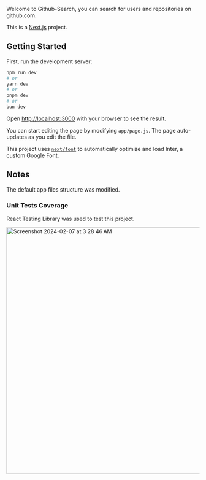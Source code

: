 Welcome to Github-Search, you can search for users and repositories on github.com.

This is a [Next.js](https://nextjs.org/) project.

## Getting Started

First, run the development server:

```bash
npm run dev
# or
yarn dev
# or
pnpm dev
# or
bun dev
```

Open [http://localhost:3000](http://localhost:3000) with your browser to see the result.

You can start editing the page by modifying `app/page.js`. The page auto-updates as you edit the file.

This project uses [`next/font`](https://nextjs.org/docs/basic-features/font-optimization) to automatically optimize and load Inter, a custom Google Font.

## Notes
The default app files structure was modified.

### Unit Tests Coverage
React Testing Library was used to test this project.

<img width="643" alt="Screenshot 2024-02-07 at 3 28 46 AM" src="https://github.com/ze8lam/github-search/assets/65941310/fb83de8e-8254-4d7a-9172-d22bc2ebe29e">
